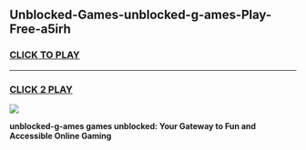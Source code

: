
## Unblocked-Games-unblocked-g-ames-Play-Free-a5irh
<h3>
<a href="https://premium76.site?title=unblocked-g-ames&ref=21A">CLICK TO PLAY</a></h3>
<hr>

<h3>
<a href="https://premium76.site?title=unblocked-g-ames&ref=21A">CLICK 2 PLAY</a>
  
</h3>

<a href="https://premium76.site?title=unblocked-g-ames&ref=21A"><img src="https://clearcache.store/games.png"></a>


**unblocked-g-ames games unblocked: Your Gateway to Fun and Accessible Online Gaming**
